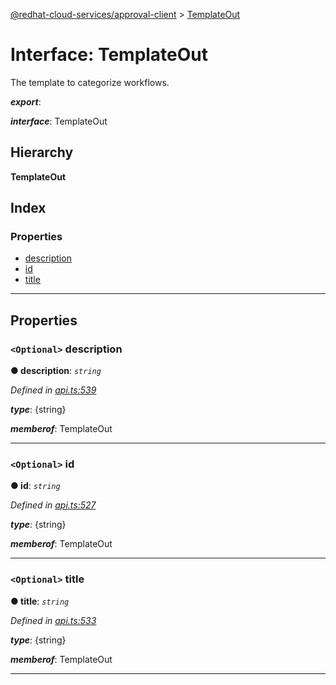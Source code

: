 [@redhat-cloud-services/approval-client](../README.md) > [TemplateOut](../interfaces/templateout.md)

# Interface: TemplateOut

The template to categorize workflows.

*__export__*: 

*__interface__*: TemplateOut

## Hierarchy

**TemplateOut**

## Index

### Properties

* [description](templateout.md#description)
* [id](templateout.md#id)
* [title](templateout.md#title)

---

## Properties

<a id="description"></a>

### `<Optional>` description

**● description**: *`string`*

*Defined in [api.ts:539](https://github.com/RedHatInsights/javascript-clients/blob/master/packages/approval/api.ts#L539)*

*__type__*: {string}

*__memberof__*: TemplateOut

___
<a id="id"></a>

### `<Optional>` id

**● id**: *`string`*

*Defined in [api.ts:527](https://github.com/RedHatInsights/javascript-clients/blob/master/packages/approval/api.ts#L527)*

*__type__*: {string}

*__memberof__*: TemplateOut

___
<a id="title"></a>

### `<Optional>` title

**● title**: *`string`*

*Defined in [api.ts:533](https://github.com/RedHatInsights/javascript-clients/blob/master/packages/approval/api.ts#L533)*

*__type__*: {string}

*__memberof__*: TemplateOut

___

